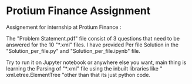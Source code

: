# Protium Finance Assignment

Assignement for internship at Protium Finance :

The "Problem Statement.pdf" file consist of 3 questions that need to be answered for the 10 "*.xml" files.
I have provided Per file Solution in the "Solution_per_file.py" and "Solution_per_file.ipynb" file.

Try to run it on Jupyter notebook or anywhere else you want,
main thing is learning the Parsing of "*.xml" file using the inbuilt libraries like " xml.etree.ElementTree "other than that its just python code.
